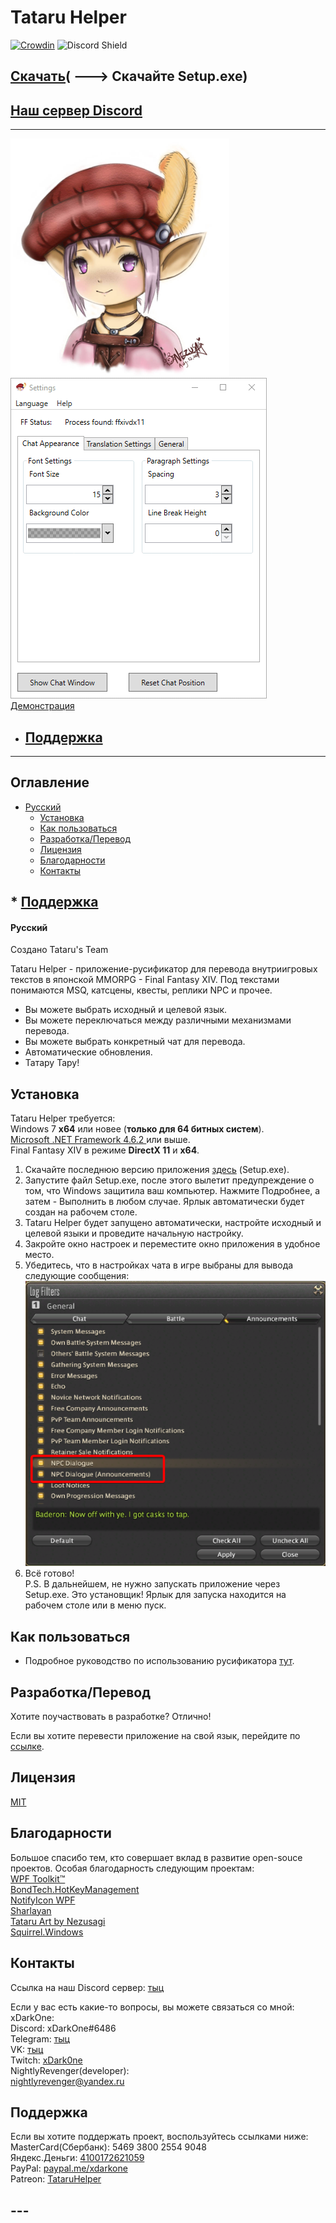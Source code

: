 # Tataru Helper

[![Crowdin](https://badges.crowdin.net/tataru-helper/localized.svg)](https://crowdin.com/project/tataru-helper) ![Discord Shield](https://discordapp.com/api/guilds/592039000538349569/widget.png?style=shield)

## [Скачать](https://github.com/NightlyRevenger/TataruHelper/releases/latest)( \---> Скачайте Setup.exe)

## [Наш сервер Discord](https://discord.gg/bSrpbd9)

* * *

![TataruHead](./Tataru_img.png) ![LiveAction](./LiveAction.gif)  
[Демонстрация](https://youtu.be/7HiQXzmkQuw)

- ## [Поддержка](https://github.com/NightlyRevenger/TataruHelper/blob/master/README.md#support)

* * *

## Оглавление

* [Русский](#русский) 
   * [Установка](#installation)
   * [Как пользоваться](#how-to-use)
   * [Разработка/Перевод](#developmenttranslation)
   * [Лицензия](#license)
   * [Благодарности](#credits)
   * [Контакты](#contacts)

## * [Поддержка](#support)

#### Русский

Создано Tataru's Team

Tataru Helper - приложение-русификатор для перевода внутриигровых текстов в японской MMORPG - Final Fantasy XIV. Под текстами понимаются MSQ, катсцены, квесты, реплики NPC и прочее.

- Вы можете выбрать исходный и целевой язык.
- Вы можете переключаться между различными механизмами перевода. 
- Вы можете выбрать конкретный чат для перевода. 
- Автоматические обновления.
- Татару Тару!

## Установка

Tataru Helper требуется:  
Windows 7 **x64** или новее (**только для 64 битных систем**).  
[Microsoft .NET Framework 4.6.2 ](https://www.microsoft.com/net/download/dotnet-framework-runtime)или выше.  
Final Fantasy XIV в режиме **DirectX 11** и **x64**.

1. Скачайте последнюю версию приложения [здесь](https://github.com/NightlyRevenger/TataruHelper/releases/latest) (Setup.exe).
2. Запустите файл Setup.exe, после этого вылетит предупреждение о том, что Windows защитила ваш компьютер. Нажмите Подробнее, а затем - Выполнить в любом случае. Ярлык автоматически будет создан на рабочем столе.
3. Tataru Helper будет запущено автоматически, настройте исходный и целевой языки и проведите начальную настройку.
4. Закройте окно настроек и переместите окно приложения в удобное место.
5. Убедитесь, что в настройках чата в игре выбраны для вывода следующие сообщения: ![InGameSettings](./InGameSettings.png) 
6. Всё готово!  
   P.S. В дальнейшем, не нужно запускать приложение через Setup.exe. Это установщик! Ярлык для запуска находится на рабочем столе или в меню пуск.

## Как пользоваться

- Подробное руководство по использованию русификатора [тут](./Guide.MD).

## Разработка/Перевод

Хотите поучаствовать в разработке? Отлично!

Если вы хотите перевести приложение на свой язык, перейдите по [ссылке](https://crowdin.com/project/tataru-helper).

## Лицензия

[MIT](/LICENSE)

## Благодарности

Большое спасибо тем, кто совершает вклад в развитие open-souce проектов. Особая благодарность следующим проектам:  
[WPF Toolkit™](https://github.com/xceedsoftware/wpftoolkit)  
[BondTech.HotKeyManagement](https://github.com/bondtech/HotKey-Manager-for-WinForm-and-WPF-Apps)  
[NotifyIcon WPF](https://bitbucket.org/hardcodet/notifyicon-wpf/)  
[Sharlayan](https://github.com/FFXIVAPP/sharlayan)  
[Tataru Art by Nezusagi](https://www.deviantart.com/nezusagi)  
[Squirrel.Windows](https://github.com/Squirrel/Squirrel.Windows)

## Контакты

Ссылка на наш Discord сервер: [тыц](https://discord.gg/bSrpbd9)

Если у вас есть какие-то вопросы, вы можете связаться со мной:  
xDarkOne:  
Discord: xDarkOne#6486  
Telegram: [тыц](https://t.me/xDarkOne)  
VK: [тыц](https://vk.com/velikov_ra)  
Twitch: [xDark0ne](https://www.twitch.tv/xdark0ne)  
NightlyRevenger(developer):  
<nightlyrevenger@yandex.ru>

## Поддержка

Если вы хотите поддержать проект, воспользуйтесь ссылками ниже:  
MasterCard(Сбербанк): 5469 3800 2554 9048  
Яндекс.Деньги: [4100172621059](https://money.yandex.ru/to/4100172621059)  
PayPal: [paypal.me/xdarkone](https://www.paypal.me/xdarkone)  
Patreon: [TataruHelper](https://www.patreon.com/TataruHelper)

## \---